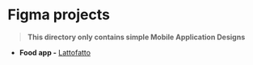 # Figma projects

> **This directory only contains simple Mobile Application Designs**

- **Food app -** [Lattofatto](./lattofatto)

